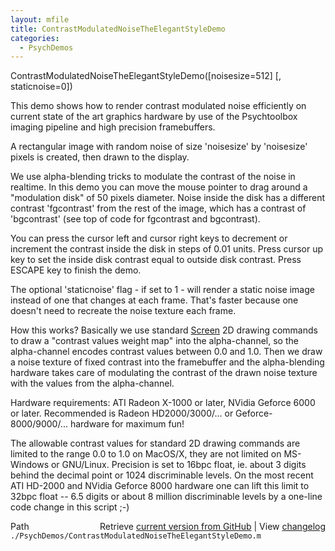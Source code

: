 ```yaml
---
layout: mfile
title: ContrastModulatedNoiseTheElegantStyleDemo
categories:
  - PsychDemos
---
```


ContrastModulatedNoiseTheElegantStyleDemo\(\[noisesize=512\] \[, staticnoise=0\]\)

This demo shows how to render contrast modulated noise efficiently on
current state of the art graphics hardware by use of the Psychtoolbox
imaging pipeline and high precision framebuffers.

A rectangular image with random noise of size
'noisesize' by 'noisesize' pixels is created, then drawn to the display.

We use alpha\-blending tricks to modulate the contrast of the noise in
realtime. In this demo you can move the mouse pointer to drag around a
"modulation disk" of 50 pixels diameter. Noise inside the disk has a
different contrast 'fgcontrast' from the rest of the image, which has a
contrast of 'bgcontrast' \(see top of code for fgcontrast and bgcontrast\).

You can press the cursor left and cursor right keys to decrement or
increment the contrast inside the disk in steps of 0.01 units. Press
cursor up key to set the inside disk contrast equal to outside disk
contrast. Press ESCAPE key to finish the demo.

The optional 'staticnoise' flag \- if set to 1 \- will render a static
noise image instead of one that changes at each frame. That's faster
because one doesn't need to recreate the noise texture each frame.

How this works? Basically we use standard [Screen](/docs/Screen) 2D drawing commands to
draw a "contrast values weight map" into the alpha\-channel, so the
alpha\-channel encodes contrast values between 0.0 and 1.0.
Then we draw a noise texture of fixed contrast into the framebuffer
and the alpha\-blending hardware takes care of modulating the
contrast of the drawn noise texture with the values from the
alpha\-channel.

Hardware requirements: ATI Radeon X\-1000 or later, NVidia Geforce 6000 or
later. Recommended is Radeon HD2000/3000/... or Geforce\-8000/9000/...
hardware for maximum fun\!

The allowable contrast values for standard 2D drawing commands are
limited to the range 0.0 to 1.0 on MacOS/X, they are not limited on
MS\-Windows or GNU/Linux. Precision is set to 16bpc float, ie. about 3
digits behind the decimal point or 1024 discriminable levels. On the most
recent ATI HD\-2000 and NVidia Geforce 8000 hardware one can lift this limit
to 32bpc float \-\- 6.5 digits or about 8 million discriminable levels by a
one\-line code change in this script ;\-\)


<div class="code_header" style="text-align:right;">
  <span style="float:left;">Path&nbsp;&nbsp;</span> <span class="counter">Retrieve <a href=
  "https://raw.github.com/Psychtoolbox-3/Psychtoolbox-3/beta/./PsychDemos/ContrastModulatedNoiseTheElegantStyleDemo.m">current version from GitHub</a> | View <a href=
  "https://github.com/Psychtoolbox-3/Psychtoolbox-3/commits/beta/./PsychDemos/ContrastModulatedNoiseTheElegantStyleDemo.m">changelog</a></span>
</div>
<div class="code">
  <code>./PsychDemos/ContrastModulatedNoiseTheElegantStyleDemo.m</code>
</div>
